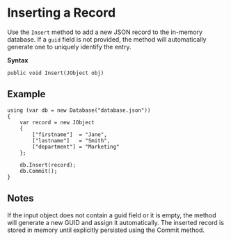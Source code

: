 # Inserting a Record

Use the `Insert` method to add a new JSON record to the in-memory database. If a `guid` field is not provided, the method will automatically generate one to uniquely identify the entry.

**Syntax**
 
	public void Insert(JObject obj)

## Example

	using (var db = new Database("database.json"))
	{
		var record = new JObject
		{
			["firstname"]  = "Jane",
			["lastname"]   = "Smith",
			["department"] = "Marketing"
		};

		db.Insert(record);
		db.Commit();
	}

## Notes

If the input object does not contain a guid field or it is empty, the method will generate a new GUID and assign it automatically. The inserted record is stored in memory until explicitly persisted using the Commit method.
